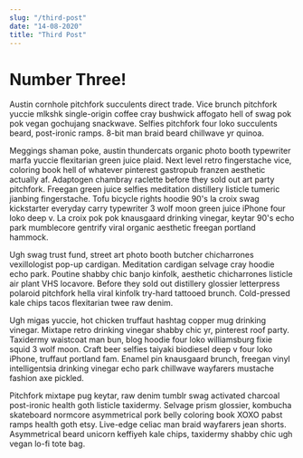 ```yaml
---
slug: "/third-post"
date: "14-08-2020"
title: "Third Post"
---
```


# Number Three!

Austin cornhole pitchfork succulents direct trade. Vice brunch pitchfork yuccie mlkshk single-origin coffee cray bushwick affogato hell of swag pok pok vegan gochujang snackwave. Selfies pitchfork four loko succulents beard, post-ironic ramps. 8-bit man braid beard chillwave yr quinoa.

Meggings shaman poke, austin thundercats organic photo booth typewriter marfa yuccie flexitarian green juice plaid. Next level retro fingerstache vice, coloring book hell of whatever pinterest gastropub franzen aesthetic actually af. Adaptogen chambray raclette before they sold out art party pitchfork. Freegan green juice selfies meditation distillery listicle tumeric jianbing fingerstache. Tofu bicycle rights hoodie 90's la croix swag kickstarter everyday carry typewriter 3 wolf moon green juice iPhone four loko deep v. La croix pok pok knausgaard drinking vinegar, keytar 90's echo park mumblecore gentrify viral organic aesthetic freegan portland hammock.

Ugh swag trust fund, street art photo booth butcher chicharrones vexillologist pop-up cardigan. Meditation cardigan selvage cray hoodie echo park. Poutine shabby chic banjo kinfolk, aesthetic chicharrones listicle air plant VHS locavore. Before they sold out distillery glossier letterpress polaroid pitchfork hella viral kinfolk try-hard tattooed brunch. Cold-pressed kale chips tacos flexitarian twee raw denim.

Ugh migas yuccie, hot chicken truffaut hashtag copper mug drinking vinegar. Mixtape retro drinking vinegar shabby chic yr, pinterest roof party. Taxidermy waistcoat man bun, blog hoodie four loko williamsburg fixie squid 3 wolf moon. Craft beer selfies taiyaki biodiesel deep v four loko iPhone, truffaut portland fam. Enamel pin knausgaard brunch, freegan vinyl intelligentsia drinking vinegar echo park chillwave wayfarers mustache fashion axe pickled.

Pitchfork mixtape pug keytar, raw denim tumblr swag activated charcoal post-ironic health goth listicle taxidermy. Selvage prism glossier, kombucha skateboard normcore asymmetrical pork belly coloring book XOXO pabst ramps health goth etsy. Live-edge celiac man braid wayfarers jean shorts. Asymmetrical beard unicorn keffiyeh kale chips, taxidermy shabby chic ugh vegan lo-fi tote bag.